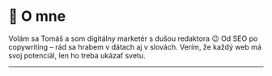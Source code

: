 # 👋 O mne  
Volám sa Tomáš a som digitálny marketér s dušou redaktora 😉 Od SEO po copywriting – rád sa hrabem v dátach aj v slovách.  Verím, že každý web má svoj potenciál, len ho treba ukázať svetu.

---
